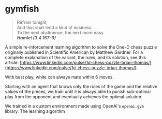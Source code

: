 # gymfish

> Refrain tonight,  
And that shall lend a kind of easiness  
To the next abstinence, the next more easy.   
>    **_Hamlet (3.4.167-9)_**

A simple re-inforcement learning algorithm to solve the One-D chess puzzle originally published in Scientific American by Matthew
Gardner. For a complete explanation of the variant, the rules, and its solution, see this article: 
[https://www.linkedin.com/pulse/1d-chess-puzzle-brian-thomas/](https://www.linkedin.com/pulse/1d-chess-puzzle-brian-thomas/).

With best play, white can always mate within 6 moves.

Starting with an agent that knows only the rules of the game and the relative values of the pieces, we train until
it is always able to punish sub-optimal play from the opponent and eventually achieves the optimal solution.

We trained in a custom environment made using OpenAI's ```openai.gym``` library. The learning algorithm 
